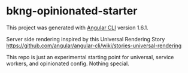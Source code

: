 # bkng-opinionated-starter

This project was generated with [Angular CLI](https://github.com/angular/angular-cli) version 1.6.1.

Server side rendering inspired by this Universal Rendering Story https://github.com/angular/angular-cli/wiki/stories-universal-rendering

This repo is just an experimental starting point for universal, service workers, and opinionated config. Nothing special.
